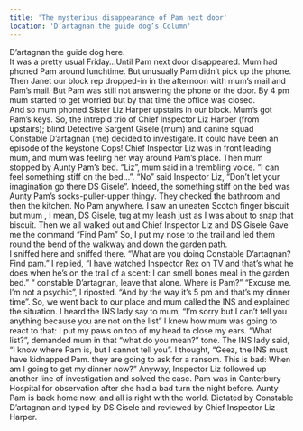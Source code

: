 ```yaml
---
title: 'The mysterious disappearance of Pam next door'
location: 'D’artagnan the guide dog’s Column'
---
```

D’artagnan the guide dog here. 			
It was a pretty usual Friday…Until Pam next door disappeared.
Mum had phoned Pam around lunchtime.  But unusually Pam didn’t pick up the phone.  Then Janet our block rep dropped-in in the afternoon with mum’s mail and Pam’s mail.  But Pam was still not answering the phone or the door. By 4 pm  mum started to get worried  but by that time the office was closed.  
And so mum phoned Sister Liz Harper upstairs in our block.
Mum’s got Pam’s keys.  So, the intrepid trio of Chief Inspector Liz Harper  (from upstairs); blind Detective Sargent Gisele (mum) and canine  squad Constable D’artagnan  (me) decided to investigate.
It could have been an episode of the keystone Cops! 
Chief Inspector Liz was in front leading mum, and mum was feeling her way around Pam’s place.
Then mum stopped by Aunty Pam’s bed.
“Liz”, mum said in a trembling voice. “I can feel something stiff on the bed…”.
“No” said Inspector Liz, “Don’t let your imagination go  there DS Gisele”.
Indeed, the something stiff on the bed was Aunty Pam’s socks-puller-upper thingy.
They checked the bathroom and then the kitchen. No Pam anywhere.
I saw an uneaten Scotch finger biscuit but mum , I mean, DS Gisele, tug at my  leash just as I was about to snap that biscuit. 
Then we all walked out and Chief Inspector Liz and DS Gisele  Gave me the command “Find Pam”
So, I put my nose to the trail and led them round the bend of the walkway and down the garden path.  
I sniffed here and sniffed there.
“What are you doing Constable D’artagnan?  Find pam.”
I replied, “I have watched Inspector Rex on TV and that’s what he does when he’s on the trail of a scent: I can smell bones meal in the garden bed.”
“  constable D’artagnan, leave that alone. Where is Pam?”
“Excuse me. I’m not a psychic”, I riposted. “And by the way it’s 5 pm and that’s my dinner time”.
So, we went back to our place and mum called the INS and explained the situation.
I heard the INS lady say to mum, “I’m sorry but I can’t tell you anything because you are not on the list”
I knew how mum was going to react to that:  I put my paws  on top of my head to close my ears.
“What list?”, demanded mum in that “what do you mean?” tone.
The INS lady  said, “I know where Pam is, but I cannot tell you”.
I thought, “Geez, the INS must have    kidnapped Pam. they are going to ask for a ransom.  This is bad:  When am I going to get my dinner now?”
Anyway, Inspector Liz followed up another line of investigation and solved the case. Pam was in Canterbury Hospital for observation after she had a bad turn the night before.
Aunty Pam is back home now, and all is right with the world.
Dictated by Constable D’artagnan and typed by DS Gisele   and reviewed by Chief Inspector Liz Harper.
